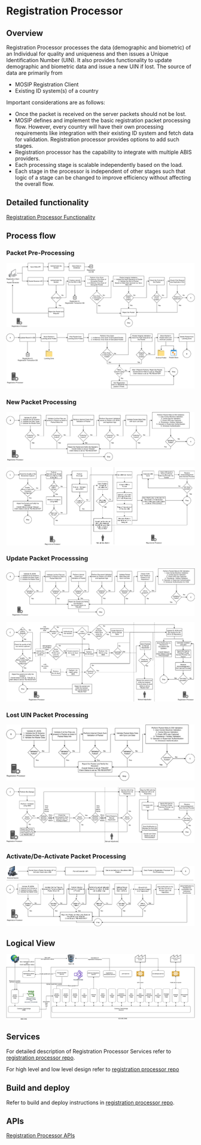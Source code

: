 # Registration Processor

## Overview

Registration Processor processes the data \(demographic and biometric\) of an Individual for quality and uniqueness and then issues a Unique Identification Number \(UIN\). It also provides functionality to update demographic and biometric data and issue a new UIN if lost. The source of data are primarily from

* MOSIP Registration Client
* Existing ID system\(s\) of a country

Important considerations are as follows:

* Once the packet is received on the server packets should not be lost.  
* MOSIP defines and implement the basic registration packet processing flow. However, every country will have their own processing requirements  like integration with their existing ID system and fetch data for validation.  Registration processor provides options to add such stages.
* Registration processor has the capability to integrate with multiple ABIS providers.
* Each processing stage is scalable independently based on the load.
* Each stage in the processor is independent of other stages such that logic of a stage can be changed to improve efficiency without affecting the overall flow.

## Detailed functionality

[Registration Processor Functionality](registration-processor-functionality.md)

## Process flow

### Packet Pre-Processing

![](../../.gitbook/assets/reg_proc_process_flow-packet_pre-processing_part_1.png)

![](../../.gitbook/assets/reg_proc_process_flow-packet_pre-processing_part_2.png)

### New Packet Processing

![](../../.gitbook/assets/reg_proc_process_flow-new_packet_processing_part_1.png)

![](../../.gitbook/assets/reg_proc_process_flow-new_packet_processing_part_2.png)

### Update Packet Processsing

![](../../.gitbook/assets/reg_proc_process_flow-update_packet_processing_part_1.png)

![](../../.gitbook/assets/reg_proc_process_flow-update_packet_processing_part_2.png)

### Lost UIN Packet Processing

![](../../.gitbook/assets/reg_proc_process_flow-lost_uin_packet_processing_part_1.png)

![](../../.gitbook/assets/reg_proc_process_flow-lost_uin_packet_processing_part_2.png)

### Activate/De-Activate Packet Processing

![](../../.gitbook/assets/reg_proc_process_flow-activate_deactivate_uin.png)

## Logical View

![Registration Processor Logical view](../../.gitbook/assets/reg-proc-logical-view.png)

## Services

For detailed description of Registration Processor Services refer to [registration processor repo](https://github.com/mosip/registration/tree/master/registration-processor).

For high level and low level design refer to [registration processor repo](https://github.com/mosip/registration/tree/master/registration-processor)

## Build and deploy

Refer to build and deploy instructions in [registration processor repo](https://github.com/mosip/registration/tree/master/registration-processor).

## APIs

[Registration Processor APIs](../../apis/registration-processor-apis.md)


